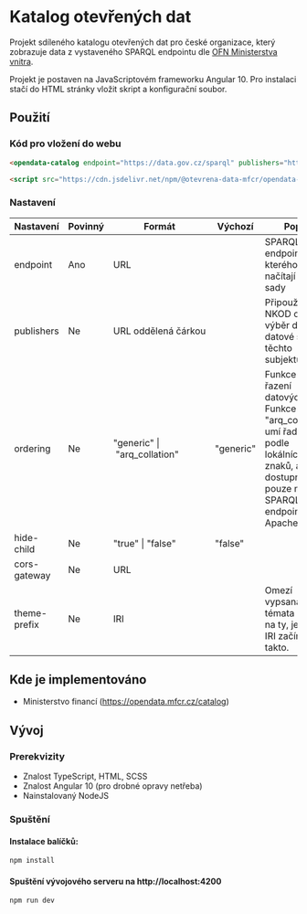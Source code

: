 # Katalog otevřených dat

Projekt sdíleného katalogu otevřených dat pro české organizace, který zobrazuje data z vystaveného SPARQL endpointu dle [OFN Ministerstva vnitra](https://ofn.gov.cz/rozhran%C3%AD-katalog%C5%AF-otev%C5%99en%C3%BDch-dat/draft/).

Projekt je postaven na JavaScriptovém frameworku Angular 10. Pro instalaci stačí do HTML stránky vložit skript a konfigurační soubor.

## Použití

### Kód pro vložení do webu
```html
<opendata-catalog endpoint="https://data.gov.cz/sparql" publishers="https://data.gov.cz/zdroj/ovm/00006947"></opendata-catalog>

<script src="https://cdn.jsdelivr.net/npm/@otevrena-data-mfcr/opendata-catalog@1.1.0/package/catalog.min.js"></script>
```
### Nastavení

| Nastavení    | Povinný | Formát                                     | Výchozí   | Popis                                                                                                                                          |
|--------------|---------|--------------------------------------------|-----------|------------------------------------------------------------------------------------------------------------------------------------------------|
| endpoint     | Ano     | URL                                        |           | SPARQL endpoint ze kterého se načítají datové sady                                                                                             |
| publishers   | Ne      | URL&nbsp;oddělená&nbsp;čárkou              |           | Připoužití NKOD omezí výběr dat na datové sady těchto subjektů                                                                                 |
| ordering     | Ne      | "generic"&nbsp;&#124;&nbsp;"arq_collation" | "generic" | Funkce pro řazení datových sad. Funkce "arq_collation" umí řadit podle lokálních znaků, ale je dostupná pouze na SPARQL endpointech ApacheJena |
| hide-child   | Ne      | "true"&nbsp;&#124;&nbsp;"false"            | "false"   |                                                                                                                                                |
| cors-gateway | Ne      | URL                                        |           |                                                                                                                                                |
| theme-prefix | Ne      | IRI                                        |           | Omezí vypsaná témata pouze na ty, jejichž IRI začíná takto.                                                                                    |


## Kde je implementováno

 - Ministerstvo financí (https://opendata.mfcr.cz/catalog)

## Vývoj


### Prerekvizity
  - Znalost TypeScript, HTML, SCSS
  - Znalost Angular 10 (pro drobné opravy netřeba)
  - Nainstalovaný NodeJS

### Spuštění

#### Instalace balíčků:
```sh
npm install
```

#### Spuštění vývojového serveru na http://localhost:4200
```sh
npm run dev
```
